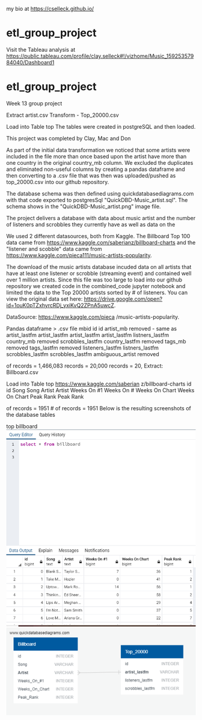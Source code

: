 my bio at https://cselleck.github.io/
# etl_group_project

Visit the Tableau analysis at https://public.tableau.com/profile/clay.selleck#!/vizhome/Music_15925357984040/Dashboard1

# etl_group_project
Week 13 group project

Extract artist.csv Transform - Top_20000.csv

Load into Table
top
The tables were created in postgreSQL and then loaded.

This project was completed by Clay, Mac and Don

As part of the initial data transformation we noticed that some artists were included in the file more than once based upon the artist
have more than one country in the original country_mb column. We excluded the duplicates and eliminated non-useful columns by creating
a pandas dataframe and then converting to a .csv file that was then was uploaded/pushed as top_20000.csv into our github repository.

The database schema was then defined using quickdatabasediagrams.com with that code exported to postgresSql "QuickDBD-Music_artist.sql".
The schema shows in the "QuickDBD-Music_artist.png" image file.

The project delivers a database with data about music artist and the number of listeners and scrobbles they currently have as well as data on the

We used 2 different datasources, both from Kaggle. The Billboard Top 100 data came from https://www.kaggle.com/saberianz/billboard-charts
and the "listener and scobble" data came from https://www.kaggle.com/pieca111/music-artists-popularity.

The download of the music artists database incuded data on all artists that have at least one listener or scrobble (streaming event) and
contained well over 1 million artists. Since this file was too large to load into our github repository we created code in the
combined_code jupyter notebook and limited the data to the Top 20000 artists sorted by # of listeners. You can view the original data set
here: https://drive.google.com/open?id=1ouK0pTZxhyrcRDj_yxiKvQ2ZPnA5uwcZ.

DataSource:
https://www.kaggle.com/pieca
/music-artists-popularity.

Pandas dataframe > .csv
file
mbid id id
artist_mb removed - same as artist_lastfm artist_lastfm
artist_lastfm artist_lastfm listners_lastfm
country_mb removed scrobbles_lastfm
country_lastfm removed
tags_mb removed
tags_lastfm removed
listeners_lastfm listners_lastfm
scrobbles_lastfm scrobbles_lastfm
ambiguous_artist removed

of records = 1,466,083 records = 20,000 records = 20,
Extract: Billboard.csv

Load into Table
top
https://www.kaggle.com/saberian
z/billboard-charts
id id
Song Song
Artist Artist
Weeks On #1 Weeks On #
Weeks On Chart Weeks On Chart
Peak Rank Peak Rank

of records = 1951 # of records = 1951
Below is the resulting screenshots of the database tables

top
billboard
![4-scatter](billboard_table_screenshot.png)
![QuickDBD-Music_artist.png](QuickDBD-Music_artist.png)
